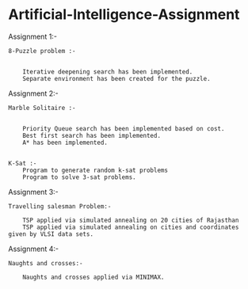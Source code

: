 # Artificial-Intelligence-Assignment
Assignment 1:-


    8-Puzzle problem :- 


        Iterative deepening search has been implemented.
        Separate environment has been created for the puzzle.


Assignment 2:-


    Marble Solitaire :-


        Priority Queue search has been implemented based on cost.
        Best first search has been implemented.
        A* has been implemented.


    K-Sat :-
        Program to generate random k-sat problems
        Program to solve 3-sat problems.


Assignment 3:-

    Travelling salesman Problem:-
    
        TSP applied via simulated annealing on 20 cities of Rajasthan
        TSP applied via simulated annealing on cities and coordinates given by VLSI data sets.
        
Assignment 4:-

    Naughts and crosses:-

        Naughts and crosses applied via MINIMAX.

